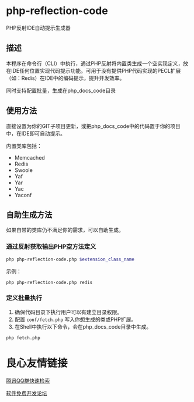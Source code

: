 # php-reflection-code
PHP反射IDE自动提示生成器


## 描述

本程序在命令行（CLI）中执行，通过PHP反射将内置类生成一个空实现定义，放在IDE任何位置实现代码提示功能。可用于没有提供PHP代码实现的PECL扩展（如：Redis）在IDE中的编码提示，提升开发效率。

同时支持配置批量，生成在php_docs_code目录

## 使用方法

直接设置为你的GIT子项目更新，或把php_docs_code中的代码置于你的项目中，在IDE即可自动提示。

内置类库包括：

* Memcached
* Redis
* Swoole
* Yaf
* Yar
* Yac
* Yaconf


## 自助生成方法

如果自带的类库仍不满足你的需求，可以自助生成。

### 通过反射获取输出PHP空方法定义
```bash
php php-reflection-code.php $extension_class_name
```

示例：
```
php php-reflection-code.php redis
```

### 定义批量执行

1. 确保代码目录下执行用户可以有建立目录权限。
2. 配置 `conf/fetch.php` 写入你想生成的类或PHP扩展。
3. 在Shell中执行以下命令，会在php_docs_code目录中生成。
```bash
php fetch.php
```



 # 良心友情链接

[腾讯QQ群快速检索](http://u.720life.cn/s/8cf73f7c)

[软件免费开发论坛](http://u.720life.cn/s/bbb01dc0)
